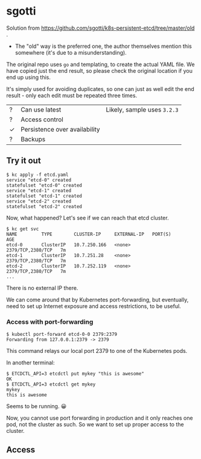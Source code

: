 # sgotti

Solution from https://github.com/sgotti/k8s-persistent-etcd/tree/master/old .

- The "old" way is the preferred one, the author themselves mention this somewhere (it's due to a misunderstanding).

The original repo uses `go` and templating, to create the actual YAML file. We have copied just the end result, so please check the original location if you end up using this.

It's simply used for avoiding duplicates, so one can just as well edit the end result - only each edit must be repeated three times. 


||||
|---|---|---|
|?|Can use latest|Likely, sample uses `3.2.3`|
|?|Access control||
|&check;|Persistence over availability|
|?|Backups|

## Try it out

```
$ kc apply -f etcd.yaml 
service "etcd-0" created
statefulset "etcd-0" created
service "etcd-1" created
statefulset "etcd-1" created
service "etcd-2" created
statefulset "etcd-2" created
```

Now, what happened?  Let's see if we can reach that etcd cluster.

```
$ kc get svc
NAME         TYPE        CLUSTER-IP     EXTERNAL-IP   PORT(S)             AGE
etcd-0       ClusterIP   10.7.250.166   <none>        2379/TCP,2380/TCP   7m
etcd-1       ClusterIP   10.7.251.28    <none>        2379/TCP,2380/TCP   7m
etcd-2       ClusterIP   10.7.252.119   <none>        2379/TCP,2380/TCP   7m
...
```

There is no external IP there.

We can come around that by Kubernetes port-forwarding, but eventually, need to set up Internet exposure and access restrictions, to be useful.


### Access with port-forwarding

```
$ kubectl port-forward etcd-0-0 2379:2379
Forwarding from 127.0.0.1:2379 -> 2379
```

This command relays our local port 2379 to one of the Kubernetes pods.

In another terminal:

```
$ ETCDCTL_API=3 etcdctl put mykey "this is awesome"
OK
$ ETCDCTL_API=3 etcdctl get mykey
mykey
this is awesome
```

Seems to be running. 😀

Now, you cannot use port forwarding in production and it only reaches one pod, not the cluster as such. So we want to set up proper access to the cluster.

## Access

